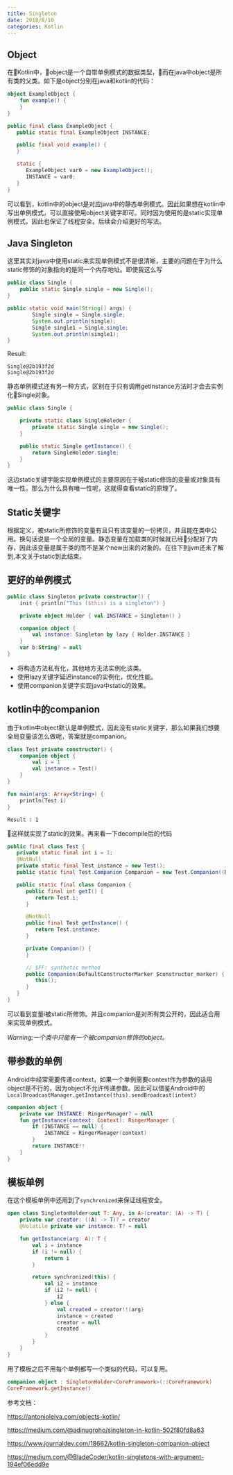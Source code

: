 ```yaml
---
title: Singleton
date: 2018/8/10
categories: Kotlin
---
```

## Object
在Kotlin中，object是一个自带单例模式的数据类型，而在java中object是所有类的父类。如下是object分别在java和kotlin的代码：
```kotlin
object ExampleObject {
    fun example() {
    }
}
```
```java
public final class ExampleObject {
   public static final ExampleObject INSTANCE;

   public final void example() {
   }

   static {
      ExampleObject var0 = new ExampleObject();
      INSTANCE = var0;
   }
}
```
可以看到，kotlin中的object是对应java中的静态单例模式。因此如果想在kotlin中写出单例模式，可以直接使用object关键字即可。同时因为使用的是static实现单例模式，因此也保证了线程安全。后续会介绍更好的写法。

## Java Singleton
这里其实对java中使用static来实现单例模式不是很清晰，主要的问题在于为什么static修饰的对象指向的是同一个内存地址。即使我这么写
```java
public class Single {
    public static Single single = new Single();
}

public static void main(String[] args) {
        Single single = Single.single;
        System.out.println(single);
        Single single1 = Single.single;
        System.out.println(single1);
}
```
Result:
```
Single@2b193f2d
Single@2b193f2d
```
静态单例模式还有另一种方式，区别在于只有调用getInstance方法时才会去实例化Single对象。
```java
public class Single {

    private static class SingleHoleder {
        private static Single single = new Single();
    }

    public static Single getInstance() {
        return SingleHoleder.single;
    }
}
```
这边static关键字能实现单例模式的主要原因在于被static修饰的变量或对象具有唯一性。那么为什么具有唯一性呢，这就得查看static的原理了。

## Static关键字
根据定义，被static所修饰的变量有且只有该变量的一份拷贝，并且能在类中公用。换句话说是一个全局的变量。静态变量在加载类的时候就已经分配好了内存，因此该变量是属于类的而不是某个new出来的对象的。在往下到jvm还未了解到,本文关于static到此结束。

## 更好的单例模式
```kotlin
public class Singleton private constructor() {
    init { println("This ($this) is a singleton") }    

    private object Holder { val INSTANCE = Singleton() }

    companion object {
        val instance: Singleton by lazy { Holder.INSTANCE }
    }
    var b:String? = null
}
```
* 将构造方法私有化，其他地方无法实例化该类。
* 使用lazy关键字延迟instance的实例化，优化性能。
* 使用companion关键字实现java中static的效果。

## kotlin中的companion
由于kotlin中object默认是单例模式，因此没有static关键字，那么如果我们想要全局变量该怎么做呢，答案就是companion。
```kotlin
class Test private constructor() {
    companion object {
        val i = 1
        val instance = Test()
    }
}

fun main(args: Array<String>) {
    println(Test.i)
}
```
```
Result : 1
```
这样就实现了static的效果。再来看一下decompile后的代码
```java
public final class Test {
   private static final int i = 1;
   @NotNull
   private static final Test instance = new Test();
   public static final Test.Companion Companion = new Test.Companion((DefaultConstructorMarker)null);

   public static final class Companion {
      public final int getI() {
         return Test.i;
      }

      @NotNull
      public final Test getInstance() {
         return Test.instance;
      }

      private Companion() {
      }

      // $FF: synthetic method
      public Companion(DefaultConstructorMarker $constructor_marker) {
         this();
      }
   }
}
```
可以看到变量i被static所修饰。并且companion是对所有类公开的，因此适合用来实现单例模式。

_Warning:一个类中只能有一个被companion修饰的object。_

## 带参数的单例

Android中经常需要传递context，如果一个单例需要context作为参数的话用object是不行的，因为object不允许传递参数。因此可以借鉴Android中的`LocalBroadcastManager.getInstance(this).sendBroadcast(intent)`

```kotlin
companion object {
    private var INSTANCE: RingerManager? = null
    fun getInstance(context: Context): RingerManager {
        if (INSTANCE == null) {
            INSTANCE = RingerManager(context)
        }
        return INSTANCE!!
    }
}
```

## 模板单例

在这个模板单例中还用到了`synchronized`来保证线程安全。 

```kotlin
open class SingletonHolder<out T: Any, in A>(creator: (A) -> T) {
    private var creator: ((A) -> T)? = creator
    @Volatile private var instance: T? = null

    fun getInstance(arg: A): T {
        val i = instance
        if (i != null) {
            return i
        }

        return synchronized(this) {
            val i2 = instance
            if (i2 != null) {
                i2
            } else {
                val created = creator!!(arg)
                instance = created
                creator = null
                created
            }
        }
    }
}
```

用了模板之后不用每个单例都写一个类似的代码，可以复用。

```kotlin
companion object : SingletonHolder<CoreFramework>(::CoreFramework)
CoreFramework.getInstance()
```

参考文档：

https://antonioleiva.com/objects-kotlin/

https://medium.com/@adinugroho/singleton-in-kotlin-502f80fd8a63

https://www.journaldev.com/18662/kotlin-singleton-companion-object

https://medium.com/@BladeCoder/kotlin-singletons-with-argument-194ef06edd9e

